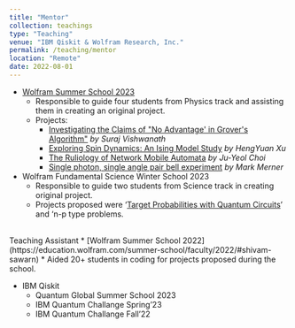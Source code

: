 ```yaml
---
title: "Mentor"
collection: teachings
type: "Teaching"
venue: "IBM Qiskit & Wolfram Research, Inc."
permalink: /teaching/mentor
location: "Remote"
date: 2022-08-01
---
```


* [Wolfram Summer School 2023](https://education.wolfram.com/summer-school/faculty/2023/#shivam-sawarn)
    * Responsible to guide four students from Physics track and assisting them in
    creating an original project.
    * Projects:
        * [Investigating the Claims of "No Advantage' in Grover's Algorithm"](https://community.wolfram.com/groups/-/m/t/2958725) <i>by Suraj Vishwanath</i>
        * [Exploring Spin Dynamics: An Ising Model Study](https://community.wolfram.com/groups/-/m/t/2959065) <i>by HengYuan Xu</i>
        * [The Ruliology of Network Mobile Automata](https://community.wolfram.com/groups/-/m/t/2959221) <i>by Ju-Yeol Choi</i>
        * [Single photon, single angle pair bell experiment](https://community.wolfram.com/groups/-/m/t/2960649) <i> by Mark Merner</i>
* Wolfram Fundamental Science Winter School 2023
    * Responsible to guide two students from Science track in creating original project.
    * Projects proposed were ‘[Target Probabilities with Quantum Circuits](https://community.wolfram.com/groups/-/m/t/2777794)’ and ‘n-p type problems.
<br>
<h> Teaching Assistant</h>
* [Wolfram Summer School 2022](https://education.wolfram.com/summer-school/faculty/2022/#shivam-sawarn)
    * Aided 20+ students in coding for projects proposed during the school.

* IBM Qiskit
    * Quantum Global Summer School 2023 
    * IBM Quantum Challange Spring’23
    * IBM Quantum Challange Fall’22